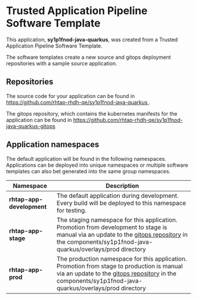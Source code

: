 # Trusted Application Pipeline Software Template

This application, **sy1p1fnod-java-quarkus**, was created from a Trusted Application Pipeline Software Template.

The software templates create a new source and gitops deployment repositories with a sample source application. 

## Repositories

The source code for your application can be found in [https://github.com/rhtap-rhdh-qe/sy1p1fnod-java-quarkus ](https://github.com/rhtap-rhdh-qe/sy1p1fnod-java-quarkus ).
 
The gitops repository, which contains the kubernetes manifests for the application can be found in 
[https://github.com/rhtap-rhdh-qe/sy1p1fnod-java-quarkus-gitops ](https://github.com/rhtap-rhdh-qe/sy1p1fnod-java-quarkus-gitops ) 

## Application namespaces 

The default application will be found in the following namespaces. Applications can be deployed into unique namespaces or multiple software templates can also bet generated into the same group namespaces.  

|  Namespace   |  Description   |  
| -------- | -------- |   
| **rhtap-app-development** | The default application during development. Every build will be deployed to this namespace for testing. | 
| **rhtap-app-stage** | The staging namespace for this application. Promotion from development to stage is manual via an update to the [gitops repository](https://github.com/rhtap-rhdh-qe/sy1p1fnod-java-quarkus-gitops ) in the components/sy1p1fnod-java-quarkus/overlays/prod directory |  
| **rhtap-app-prod** | The production namespace for this application. Promotion from stage to production is manual via an update to the [gitops repository](https://github.com/rhtap-rhdh-qe/sy1p1fnod-java-quarkus-gitops ) in the components/sy1p1fnod-java-quarkus/overlays/prod directory | 